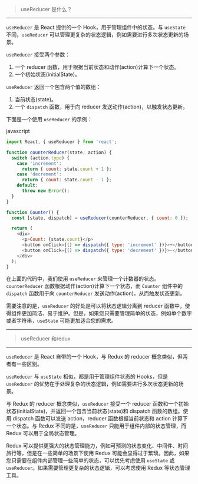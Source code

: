 
> useReducer 是什么？

---

`useReducer` 是 React 提供的一个 Hook，用于管理组件中的状态。与 `useState` 不同，`useReducer` 可以管理更复杂的状态逻辑，例如需要进行多次状态更新的场景。

`useReducer` 接受两个参数：

1.  一个 reducer 函数，用于根据当前状态和动作(action)计算下一个状态。
2.  一个初始状态(initialState)。

`useReducer` 返回一个包含两个值的数组：

1.  当前状态(state)。
2.  一个 `dispatch` 函数，用于向 reducer 发送动作(action)，以触发状态更新。

下面是一个使用 `useReducer` 的示例：

javascript

```javascript
import React, { useReducer } from 'react';

function counterReducer(state, action) {
  switch (action.type) {
    case 'increment':
      return { count: state.count + 1 };
    case 'decrement':
      return { count: state.count - 1 };
    default:
      throw new Error();
  }
}

function Counter() {
  const [state, dispatch] = useReducer(counterReducer, { count: 0 });

  return (
    <div>
      <p>Count: {state.count}</p>
      <button onClick={() => dispatch({ type: 'increment' })}>+</button>
      <button onClick={() => dispatch({ type: 'decrement' })}>-</button>
    </div>
  );
}
```

在上面的代码中，我们使用 `useReducer` 来管理一个计数器的状态。`counterReducer` 函数根据动作(action)计算下一个状态，而 `Counter` 组件中的 `dispatch` 函数用于向 `counterReducer` 发送动作(action)，从而触发状态更新。

需要注意的是，`useReducer` 的好处是可以将状态逻辑分离到 reducer 函数中，使得组件更加简洁、易于维护。但是，如果您只需要管理简单的状态，例如单个数字或者字符串，`useState` 可能更加适合您的需求。

---

> useReducer 和redux

---

`useReducer` 是 React 自带的一个 Hook，与 Redux 的 reducer 概念类似，但两者有一些区别。

`useReducer` 与 `useState` 相似，都是用于管理组件状态的 Hooks，但是 `useReducer` 的优势在于处理复杂的状态逻辑，例如需要进行多次状态更新的场景。

与 Redux 的 reducer 概念类似，`useReducer` 接受一个 reducer 函数和一个初始状态(initialState)，并返回一个包含当前状态(state)和 dispatch 函数的数组。使用 dispatch 函数可以发送 action，reducer 函数根据当前状态和 action 计算下一个状态。与 Redux 不同的是，`useReducer` 只能用于组件内部的状态管理，而 Redux 可以用于全局状态管理。

Redux 可以提供更强大的状态管理能力，例如可预测的状态变化、中间件、时间旅行等，但是在一些简单的场景下使用 Redux 可能会显得过于繁琐。因此，如果您只需要在组件内部管理一些简单的状态，可以优先考虑使用 `useState` 或 `useReducer`。如果需要管理更复杂的状态逻辑，可以考虑使用 Redux 等状态管理工具。
